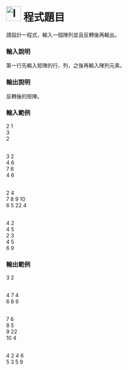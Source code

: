 <h1><img class="alignnone  wp-image-41" src="https://catmaoblog.files.wordpress.com/2016/10/3h9rzur.png" alt="Icon made by Popcorns Arts from www.flaticon.com" width="40" height="40" /> 程式題目</h1>
請設計一程式，輸入一個陣列並且反轉後再輸出。<br>

<h3>輸入說明</h3>
第一行先輸入矩陣的行、列，之後再輸入陣列元素。<br>

<h3>輸出說明</h3>
反轉後的矩陣。<br>

<h3>輸入範例</h3>
2 1<br>
3<br>
2<br><br>

3 2<br>
4 6<br>
7 8<br>
4 6<br><br>

2 4<br>
7 8 9 10<br>
6 5 22 4<br><br>

4 2<br>
4 5<br>
2 3<br>
4 5<br>
6 9<br>

<h3>輸出範例</h3>
3 2<br><br>

4 7 4<br>
6 8 6<br><br>

7 6<br>
8 5<br>
9 22<br>
10 4<br><br>

4 2 4 6<br>
5 3 5 9<br>
